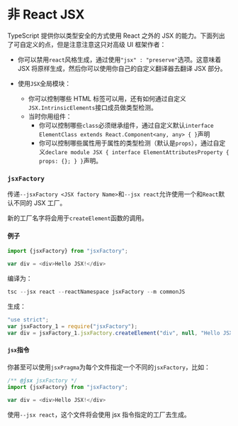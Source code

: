 # 非 React JSX

TypeScript 提供你以类型安全的方式使用 React 之外的 JSX 的能力。下面列出了可自定义的点，但是注意注意这只对高级 UI 框架作者：

- 你可以禁用`react`风格生成，通过使用`"jsx" : "preserve"`选项。这意味着 JSX 将原样生成，然后你可以使用你自己的自定义翻译器去翻译 JSX 部分。

- 使用`JSX`全局模块：
    - 你可以控制哪些 HTML 标签可以用，还有如何通过自定义`JSX.IntrinsicElements`接口成员做类型检测。
    - 当时你用组件：
        - 你可以控制哪些`class`必须继承组件，通过自定义默认`interface ElementClass extends React.Component<any, any> { }`声明
        - 你可以控制哪些属性用于属性的类型检测（默认是`props`），通过自定义`declare module JSX { interface ElementAttributesProperty { props: {}; } }`声明。

### `jsxFactory`

传递`--jsxFactory <JSX factory Name>`和`--jsx react`允许使用一个和`React`默认不同的 JSX 工厂。

新的工厂名字将会用于`createElement`函数的调用。

#### 例子

```ts
import {jsxFactory} from "jsxFactory";

var div = <div>Hello JSX!</div>
```

编译为：
```ts
tsc --jsx react --reactNamespace jsxFactory --m commonJS
```
生成：
```ts
"use strict";
var jsxFactory_1 = require("jsxFactory");
var div = jsxFactory_1.jsxFactory.createElement("div", null, "Hello JSX!");
```

#### `jsx`指令

你甚至可以使用`jsxPragma`为每个文件指定一个不同的`jsxFactory`，比如：
```ts
/** @jsx jsxFactory */
import {jsxFactory} from "jsxFactory";

var div = <div>Hello JSX!</div>
```

使用`--jsx react`，这个文件将会使用 jsx 指令指定的工厂去生成。